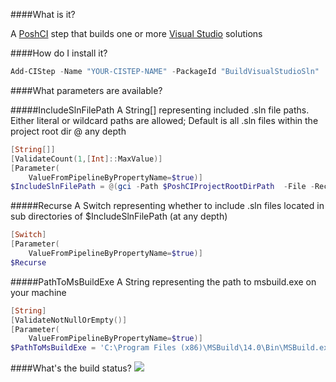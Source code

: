 ####What is it?

A [PoshCI](https://github.com/PoshCI/PoshCI) step that builds one or more [Visual Studio](http://www.visualstudio.com) solutions

####How do I install it?

```PowerShell
Add-CIStep -Name "YOUR-CISTEP-NAME" -PackageId "BuildVisualStudioSln"
```

####What parameters are available?

#####IncludeSlnFilePath
A String[] representing included .sln file paths. Either literal or wildcard paths are allowed; Default is all .sln files within the project root dir @ any depth
```PowerShell
[String[]]
[ValidateCount(1,[Int]::MaxValue)]
[Parameter(
    ValueFromPipelineByPropertyName=$true)]
$IncludeSlnFilePath = @(gci -Path $PoshCIProjectRootDirPath  -File -Recurse -Filter '*.sln'|%{$_.FullName})
```

#####Recurse
A Switch representing whether to include .sln files located in sub directories of $IncludeSlnFilePath (at any depth)
```PowerShell
[Switch]
[Parameter(
    ValueFromPipelineByPropertyName=$true)]
$Recurse
```

#####PathToMsBuildExe
A String representing the path to msbuild.exe on your machine
```PowerShell
[String]
[ValidateNotNullOrEmpty()]
[Parameter(
    ValueFromPipelineByPropertyName=$true)]
$PathToMsBuildExe = 'C:\Program Files (x86)\MSBuild\14.0\Bin\MSBuild.exe'
```

####What's the build status?
![](https://ci.appveyor.com/api/projects/status/9tp100rf05jd7mcy?svg=true)
